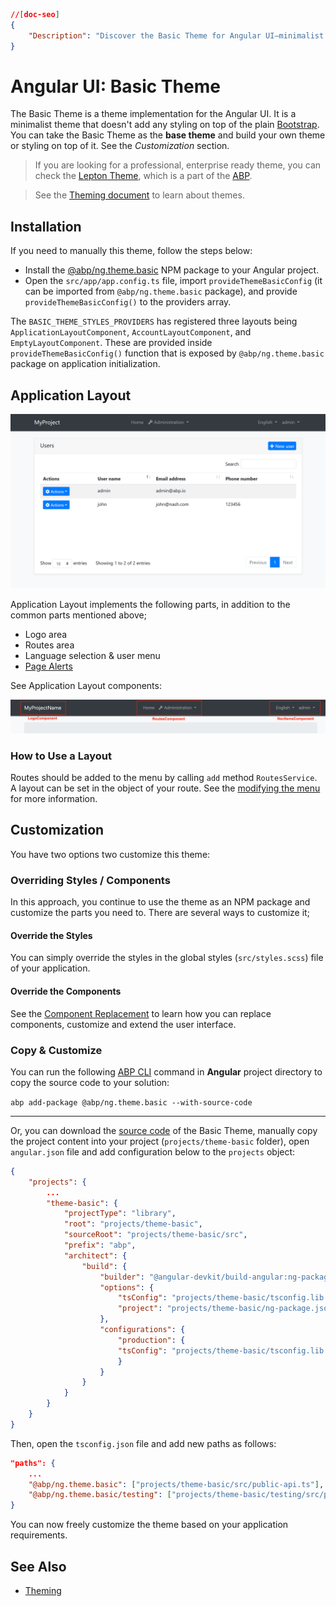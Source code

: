 ```json
//[doc-seo]
{
    "Description": "Discover the Basic Theme for Angular UI—minimalist styling on Bootstrap, perfect for creating custom themes for your projects."
}
```

# Angular UI: Basic Theme

The Basic Theme is a theme implementation for the Angular UI. It is a minimalist theme that doesn't add any styling on top of the plain [Bootstrap](https://getbootstrap.com/). You can take the Basic Theme as the **base theme** and build your own theme or styling on top of it. See the *Customization* section.

> If you are looking for a professional, enterprise ready theme, you can check the [Lepton Theme](https://abp.io/themes), which is a part of the [ABP](https://abp.io/).

> See the [Theming document](theming.md) to learn about themes.

## Installation

If you need to manually this theme, follow the steps below:

* Install the [@abp/ng.theme.basic](https://www.npmjs.com/package/@abp/ng.theme.basic) NPM package to your Angular project.
* Open the `src/app/app.config.ts` file, import `provideThemeBasicConfig` (it can be imported from `@abp/ng.theme.basic` package), and provide `provideThemeBasicConfig()` to the providers array.

The `BASIC_THEME_STYLES_PROVIDERS` has registered three layouts being `ApplicationLayoutComponent`, `AccountLayoutComponent`, and `EmptyLayoutComponent`. These are provided inside `provideThemeBasicConfig()` function that is exposed by `@abp/ng.theme.basic` package on application initialization.

## Application Layout

![basic-theme-application-layout](../../../images/basic-theme-application-layout.png)

Application Layout implements the following parts, in addition to the common parts mentioned above;

* Logo area
* Routes area
* Language selection & user menu
* [Page Alerts](page-alerts.md)

See Application Layout components:

![application layout components](./images/layout-components.png)

### How to Use a Layout

Routes should be added to the menu by calling `add` method `RoutesService`. A layout can be set in the object of your route. See the [modifying the menu](Modifying-the-Menu#how-to-add-a-navigation-element) for more information.

## Customization

You have two options two customize this theme:

### Overriding Styles / Components

In this approach, you continue to use the theme as an NPM package and customize the parts you need to. There are several ways to customize it;

#### Override the Styles

You can simply override the styles in the global styles (`src/styles.scss`) file of your application.

#### Override the Components

See the [Component Replacement](component-replacement.md) to learn how you can replace components, customize and extend the user interface.

### Copy & Customize

You can run the following [ABP CLI](../../../cli) command in **Angular** project directory to copy the source code to your solution:

`abp add-package @abp/ng.theme.basic --with-source-code`

----

Or, you can download the [source code](https://github.com/abpframework/abp/blob/dev/npm/ng-packs/packages/theme-basic) of the Basic Theme, manually copy the project content into your project (`projects/theme-basic` folder), open `angular.json` file and add configuration below to the `projects` object:

```json
{
    "projects": {
        ...
        "theme-basic": {
            "projectType": "library",
            "root": "projects/theme-basic",
            "sourceRoot": "projects/theme-basic/src",
            "prefix": "abp",
            "architect": {
                "build": {
                    "builder": "@angular-devkit/build-angular:ng-packagr",
                    "options": {
                        "tsConfig": "projects/theme-basic/tsconfig.lib.json",
                        "project": "projects/theme-basic/ng-package.json"
                    },
                    "configurations": {
                        "production": {
                        "tsConfig": "projects/theme-basic/tsconfig.lib.prod.json"
                        }
                    }
                }
            }
        }
    }
}
```

Then, open the `tsconfig.json` file and add new paths as follows:

```json
"paths": {
    ...
    "@abp/ng.theme.basic": ["projects/theme-basic/src/public-api.ts"],
    "@abp/ng.theme.basic/testing": ["projects/theme-basic/testing/src/public-api.ts"]
}
```


You can now freely customize the theme based on your application requirements.

## See Also

* [Theming](theming.md)
